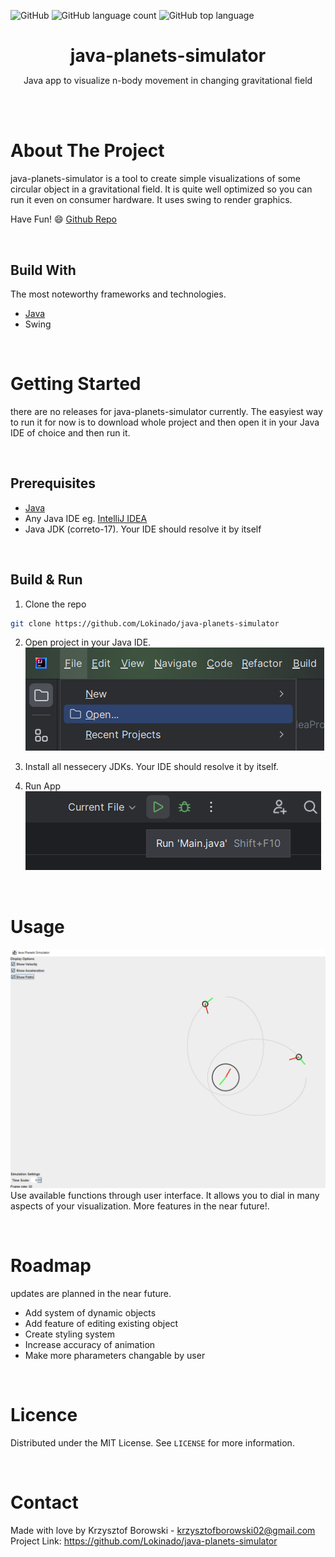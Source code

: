 <!--
+++
author = "Krzysztof Borowski"
title = "java-planets-simulator"
date = "2023-12-08"
description = "Java app to visualize n-body movement in changing gravitational field."
summary = "Java app to visualize n-body movement in changing gravitational field."
draft="false"
tags = [
    "math", 
    "physics",
]
categories = [
    "Java",
]
+++
-->

![GitHub](https://img.shields.io/github/license/Lokinado/java-planets-simulator?style=for-the-badge)
![GitHub language count](https://img.shields.io/github/languages/count/Lokinado/java-planets-simulator?style=for-the-badge)
![GitHub top language](https://img.shields.io/github/languages/top/Lokinado/java-planets-simulator?style=for-the-badge)

<p align="center">
    <h1 align="center" style="border-bottom: none; margin-bottom: 0">
        <strong>
            java-planets-simulator
        </strong>
    </h1>

  <p align="center">
    Java app to visualize n-body movement in changing gravitational field
    <br />
    <!--
    <a href="DEMO LINK"><strong>View Demo»</strong></a>
    -->
  </p>
</p>

<br><br>

# About The Project
java-planets-simulator is a tool to create simple visualizations of some circular object in a gravitational field. It is quite well optimized so you can run it even on consumer hardware. It uses swing to render graphics.

Have Fun! 😄
[Github Repo](https://github.com/Lokinado/java-planets-simulator)

<br>

## Build With
The most noteworthy frameworks and technologies.
* [Java](https://www.java.com/en/)
* Swing

<br>

# Getting Started
there are no releases for java-planets-simulator currently. The easyiest way to run it for now is to download whole project and then open it in your Java IDE of choice and then run it.

<br>

## Prerequisites
* [Java](https://www.java.com/en/)
* Any Java IDE eg. [IntelliJ IDEA](https://www.jetbrains.com/idea/)
* Java JDK (correto-17). Your IDE should resolve it by itself
<br>

## Build & Run
1. Clone the repo
```sh
git clone https://github.com/Lokinado/java-planets-simulator
```
2. Open project in your Java IDE. <br>
![Intellij IDEA](https://raw.githubusercontent.com/Lokinado/java-planets-simulator/main/images/1.png "Open project")

3. Install all nessecery JDKs. Your IDE should resolve it by itself.

4. Run App <br>
![Intellij IDEA](https://raw.githubusercontent.com/Lokinado/java-planets-simulator/main/images/2.png "Run App")

<br>

# Usage
![App](https://raw.githubusercontent.com/Lokinado/java-planets-simulator/main/images/3.png "Interface")
Use available functions through user interface. It allows you to dial in many aspects of your visualization. More features in the near future!.

<br>

# Roadmap
updates are planned in the near future.
* Add system of dynamic objects
* Add feature of editing existing object
* Create styling system
* Increase accuracy of animation
* Make more pharameters changable by user

<br>

# Licence
Distributed under the MIT License. See `LICENSE` for more information.

<br>

# Contact
Made with love by Krzysztof Borowski - krzysztofborowski02@gmail.com
<br>
Project Link: https://github.com/Lokinado/java-planets-simulator
